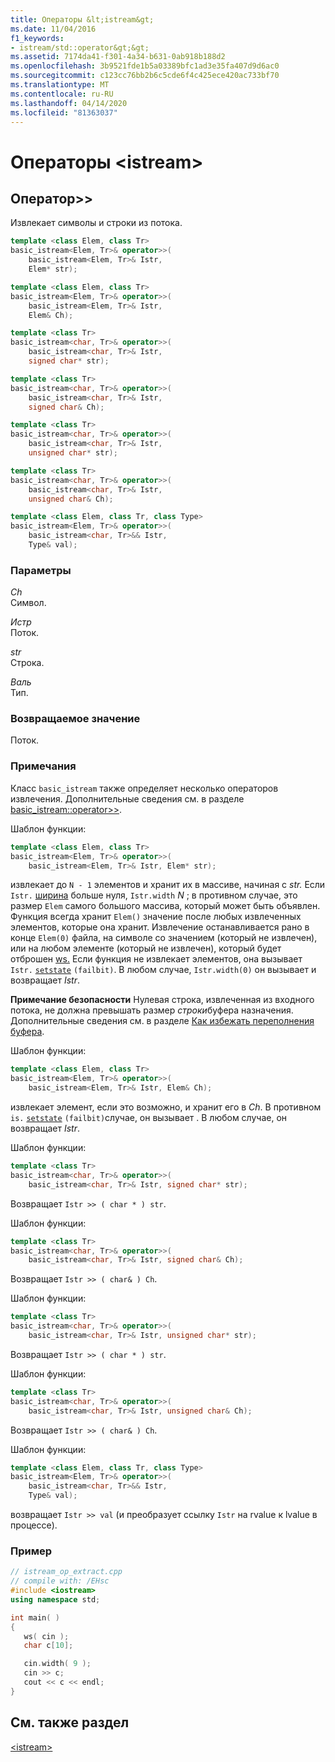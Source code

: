 ```yaml
---
title: Операторы &lt;istream&gt;
ms.date: 11/04/2016
f1_keywords:
- istream/std::operator&gt;&gt;
ms.assetid: 7174da41-f301-4a34-b631-0ab918b188d2
ms.openlocfilehash: 3b9521fde1b5a03389bfc1ad3e35fa407d9d6ac0
ms.sourcegitcommit: c123cc76bb2b6c5cde6f4c425ece420ac733bf70
ms.translationtype: MT
ms.contentlocale: ru-RU
ms.lasthandoff: 04/14/2020
ms.locfileid: "81363037"
---
```

# <a name="ltistreamgt-operators"></a>Операторы &lt;istream&gt;

## <a name="operatorgtgt"></a><a name="op_gt_gt"></a>Оператор&gt;&gt;

Извлекает символы и строки из потока.

```cpp
template <class Elem, class Tr>
basic_istream<Elem, Tr>& operator>>(
    basic_istream<Elem, Tr>& Istr,
    Elem* str);

template <class Elem, class Tr>
basic_istream<Elem, Tr>& operator>>(
    basic_istream<Elem, Tr>& Istr,
    Elem& Ch);

template <class Tr>
basic_istream<char, Tr>& operator>>(
    basic_istream<char, Tr>& Istr,
    signed char* str);

template <class Tr>
basic_istream<char, Tr>& operator>>(
    basic_istream<char, Tr>& Istr,
    signed char& Ch);

template <class Tr>
basic_istream<char, Tr>& operator>>(
    basic_istream<char, Tr>& Istr,
    unsigned char* str);

template <class Tr>
basic_istream<char, Tr>& operator>>(
    basic_istream<char, Tr>& Istr,
    unsigned char& Ch);

template <class Elem, class Tr, class Type>
basic_istream<Elem, Tr>& operator>>(
    basic_istream<char, Tr>&& Istr,
    Type& val);
```

### <a name="parameters"></a>Параметры

*Ch*\
Символ.

*Истр*\
Поток.

*str*\
Строка.

*Валь*\
Тип.

### <a name="return-value"></a>Возвращаемое значение

Поток.

### <a name="remarks"></a>Примечания

Класс `basic_istream` также определяет несколько операторов извлечения. Дополнительные сведения см. в разделе [basic_istream::operator>>](../standard-library/basic-istream-class.md#op_gt_gt).

Шаблон функции:

```cpp
template <class Elem, class Tr>
basic_istream<Elem, Tr>& operator>>(
    basic_istream<Elem, Tr>& Istr, Elem* str);
```

извлекает до `N - 1` элементов и хранит их в массиве, начиная с *str.* Если `Istr.` [ширина](../standard-library/ios-base-class.md#width) больше нуля, `Istr.width` *N* ; в противном случае, это размер `Elem` самого большого массива, который может быть объявлен. Функция всегда хранит `Elem()` значение после любых извлеченных элементов, которые она хранит. Извлечение останавливается рано в конце `Elem(0)` файла, на символе со значением (который не извлечен), или на любом элементе (который не извлечен), который будет отброшен [ws.](../standard-library/istream-functions.md#ws) Если функция не извлекает элементов, она вызывает `Istr.` [`setstate`](../standard-library/basic-ios-class.md#setstate) `(failbit)`. В любом случае, `Istr.width(0)` он вызывает и возвращает *Istr*.

**Примечание безопасности** Нулевая строка, извлеченная из входного потока, не должна превышать размер *строки*буфера назначения. Дополнительные сведения см. в разделе [Как избежать переполнения буфера](/windows/win32/SecBP/avoiding-buffer-overruns).

Шаблон функции:

```cpp
template <class Elem, class Tr>
basic_istream<Elem, Tr>& operator>>(
    basic_istream<Elem, Tr>& Istr, Elem& Ch);
```

извлекает элемент, если это возможно, и хранит его в *Ch*. В противном `is.` [`setstate`](../standard-library/basic-ios-class.md#setstate) `(failbit)`случае, он вызывает . В любом случае, он возвращает *Istr*.

Шаблон функции:

```cpp
template <class Tr>
basic_istream<char, Tr>& operator>>(
    basic_istream<char, Tr>& Istr, signed char* str);
```

Возвращает `Istr >> ( char * ) str`.

Шаблон функции:

```cpp
template <class Tr>
basic_istream<char, Tr>& operator>>(
    basic_istream<char, Tr>& Istr, signed char& Ch);
```

Возвращает `Istr >> ( char& ) Ch`.

Шаблон функции:

```cpp
template <class Tr>
basic_istream<char, Tr>& operator>>(
    basic_istream<char, Tr>& Istr, unsigned char* str);
```

Возвращает `Istr >> ( char * ) str`.

Шаблон функции:

```cpp
template <class Tr>
basic_istream<char, Tr>& operator>>(
    basic_istream<char, Tr>& Istr, unsigned char& Ch);
```

Возвращает `Istr >> ( char& ) Ch`.

Шаблон функции:

```cpp
template <class Elem, class Tr, class Type>
basic_istream<Elem, Tr>& operator>>(
    basic_istream<char, Tr>&& Istr,
    Type& val);
```

возвращает `Istr >> val` (и преобразует ссылку `Istr` на rvalue к lvalue в процессе).

### <a name="example"></a>Пример

```cpp
// istream_op_extract.cpp
// compile with: /EHsc
#include <iostream>
using namespace std;

int main( )
{
   ws( cin );
   char c[10];

   cin.width( 9 );
   cin >> c;
   cout << c << endl;
}
```

## <a name="see-also"></a>См. также раздел

[\<istream>](../standard-library/istream.md)
